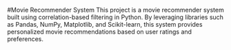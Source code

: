 #Movie Recommender System
This project is a movie recommender system built using correlation-based filtering in Python. By leveraging libraries such as Pandas, NumPy, Matplotlib, and Scikit-learn, this system provides personalized movie recommendations based on user ratings and preferences.
